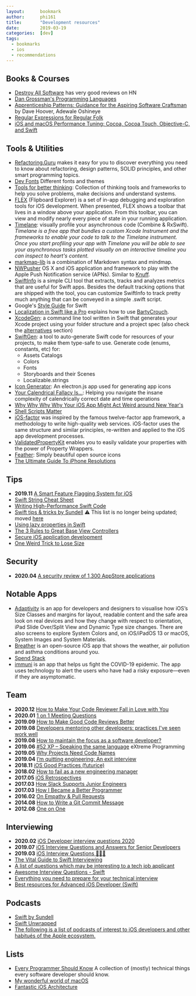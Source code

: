 ```yaml
---
layout:      bookmark
author:      phi161
title:       "Development resources"
date:        2019-03-19
categories:  [dev]
tags:
  - bookmarks
  - ios
  - recommendations
---
```


## Books & Courses

* [Destroy All Software](https://www.destroyallsoftware.com/screencasts) has very good reviews on HN
* [Dan Grossman's Programming Languages](https://www.coursera.org/learn/programming-languages/home/welcome)
* [Apprenticeship Patterns: Guidance for the Aspiring Software Craftsman](https://www.goodreads.com/book/show/5608045-apprenticeship-patterns) by Dave Hoover, Adewale Oshineye
* [Regular Expressions for Regular Folk](https://refrf.shreyasminocha.me/)
* [iOS and macOS Performance Tuning: Cocoa, Cocoa Touch, Objective-C, and Swift](https://www.oreilly.com/library/view/ios-and-macostm/9780133085501/)


## Tools & Utilities

* [Refactoring.Guru](https://refactoring.guru/) makes it easy for you to discover everything you need to know about refactoring, design patterns, SOLID principles, and other smart programming topics.
* [Dev Fonts](https://devfonts.gafi.dev/) Different fonts and themes
* [Tools for better thinking](https://untools.co/): Collection of thinking tools and frameworks to help you solve problems, make decisions and understand systems.
* [FLEX](https://github.com/Flipboard/FLEX) (Flipboard Explorer) is a set of in-app debugging and exploration tools for iOS development. When presented, FLEX shows a toolbar that lives in a window above your application. From this toolbar, you can view and modify nearly every piece of state in your running application.
* [Timelane](http://timelane.tools/): visually profile your asynchronous code (Combine & RxSwift). _Timelane is a free app that bundles a custom Xcode Instrument and the frameworks to enable your code to talk to the Timelane instrument. Once you start profiling your app with Timelane you will be able to see your asynchronous tasks plotted visually on an interactive timeline you can inspect to heart's content._
* [markmap-lib](https://markmap.js.org/) is a combination of Markdown syntax and mindmap.
* [NWPusher](https://github.com/noodlewerk/NWPusher) OS X and iOS application and framework to play with the Apple Push Notification service (APNs). Similar to [Knuff](https://github.com/KnuffApp).
* [SwiftInfo](https://github.com/rockbruno/SwiftInfo) is a simple CLI tool that extracts, tracks and analyzes metrics that are useful for Swift apps. Besides the default tracking options that are shipped with the tool, you can customize SwiftInfo to track pretty much anything that can be conveyed in a simple .swift script.
* Google's [Style Guide](https://google.github.io/swift/) for Swift
* [Localization in Swift like a Pro](https://medium.com/@Dschee/localization-in-swift-like-a-pro-48164203afe2) explains how to use [BartyCrouch](https://github.com/Flinesoft/BartyCrouch).
* [XcodeGen](https://github.com/yonaskolb/XcodeGen): a command line tool written in Swift that generates your Xcode project using your folder structure and a project spec (also check the [alternatives](https://github.com/yonaskolb/XcodeGen#alternatives) section)
* [SwiftGen](https://github.com/SwiftGen/SwiftGen): a tool to auto-generate Swift code for resources of your projects, to make them type-safe to use. Generate code (enums, constants, etc) for:
	* Assets Catalogs
	* Colors
	* Fonts
	* Storyboards and their Scenes
	* Localizable.strings
* [Icon Generator](https://github.com/onmyway133/IconGenerator): An electron.js app used for generating app icons
* [Your Calendrical Fallacy Is...](http://yourcalendricalfallacyis.com/): Helping you navigate the insane complexity of calendrically correct date and time operations
* [Why Why Why Why Your iOS App Might Act Weird around New Year's](https://app-o-mat.com/post/why-why-why-why)
* [Shell Scripts Matter](https://dev.to/thiht/shell-scripts-matter)
* [iOS-factor](https://ios-factor.com/) was inspired by the famous twelve-factor app framework, a methodology to write high-quality web services. iOS-factor uses the same structure and similar principles, re-written and applied to the iOS app development processes.
* [ValidatedPropertyKit](https://github.com/SvenTiigi/ValidatedPropertyKit) enables you to easily validate your properties with the power of Property Wrappers. 
* [Feather](https://feathericons.com/): Simply beautiful open source icons
* [The Ultimate Guide To iPhone Resolutions ](https://www.paintcodeapp.com/news/ultimate-guide-to-iphone-resolutions)


## Tips

* **2019.11** [A Smart Feature Flagging System for iOS](https://tech.just-eat.com/2019/11/26/a-smart-feature-flagging-system-for-ios/)
* [Swift String Cheat Sheet](https://useyourloaf.com/blog/swift-string-cheat-sheet)
* [Writing High-Performance Swift Code](https://github.com/apple/swift/blob/master/docs/OptimizationTips.rst)
* [Swift tips & tricks by Sundell](https://github.com/JohnSundell/SwiftTips) ⚠️ This list is no longer being updated; moved [here](https://www.swiftbysundell.com/tips)
* [Using lazy properties in Swift](https://www.swiftbysundell.com/posts/using-lazy-properties-in-swift)
* [The 3 Rules to Great Base View Controllers](http://ioscoachfrank.com/2017/05/15/3-rules-to-base-view-controllers.html)
* [Secure iOS application development](https://github.com/felixgr/secure-ios-app-dev)
* [One Weird Trick to Lose Size](https://blog.halide.cam/one-weird-trick-to-lose-size-c0a4013de331)


## Security

* **2020.04** [A security review of 1,300 AppStore applications](https://seredynski.com/articles/a-security-review-of-1300-appstore-applications.html)


## Notable Apps

* [Adaptivity](https://hacknicity.com/adaptivity) is an app for developers and designers to visualise how iOS’s Size Classes and margins for layout, readable content and the safe area look on real devices and how they change with respect to orientation, iPad Slide Over/Split View and Dynamic Type size changes. There are also screens to explore System Colors and, on iOS/iPadOS 13 or macOS, System Images and System Materials.
* [Breather](https://github.com/alexbaramilis/Building-Breather) 
is an open-source iOS app that shows the weather, air pollution and asthma conditions around you.
* [Spend Stack](https://www.spendstack.com/)
* [immuni](https://www.immuni.italia.it/) is an app that helps us fight the COVID-19 epidemic. The app uses technology to alert the users who have had a risky exposure—even if they are asymptomatic.


## Team

* **2020.12** [How to Make Your Code Reviewer Fall in Love with You](https://mtlynch.io/code-review-love/)
* **2020.01** [1 on 1 Meeting Questions](https://github.com/VGraupera/1on1-questions)
* **2019.09** [How to Make Good Code Reviews Better](https://stackoverflow.blog/2019/09/30/how-to-make-good-code-reviews-better/)
* **2019.08** [Developers mentoring other developers: practices I've seen work well](https://blog.pragmaticengineer.com/developers-mentoring-other-developers/)
* **2019.08** [How to maintain the focus as a software developer?](https://medium.com/flawless-app-stories/how-to-maintain-the-focus-as-a-software-developer-d43aeb25693c)
* **2019.06** [#52 XP – Speaking the same language](https://swifting.io/blog/2019/06/18/52-xp-speaking-the-same-language/) eXtreme Programming
* **2019.05** [Why Projects Need Code Names](https://artsy.github.io/blog/2019/05/10/why-projects-need-codenames/)
* **2019.04** [I’m quitting engineering: An exit interview](https://www.cottondroid.com/blog/exit-interview.html)
* **2018.11** [iOS Good Practices (futurice)](https://github.com/futurice/ios-good-practices)
* **2018.02** [How to fail as a new engineering manager](https://blog.usejournal.com/how-to-fail-as-a-new-engineering-manager-30b5fb617a)
* **2017.05** [iOS Retrospectives](http://artsy.github.io/blog/2017/05/27/ios-retrospectives/)
* **2017.03** [How Slack Supports Junior Engineers](https://slack.engineering/how-slack-supports-junior-engineers-89f6dcfe74a1#.gdk4w4ttn)
* **2017.03** [How I Became a Better Programmer](https://jlongster.com/How-I-Became-Better-Programmer)
* **2016.02** [On Empathy & Pull Requests](https://slack.engineering/on-empathy-pull-requests-979e4257d158)
* **2014.08** [How to Write a Git Commit Message](https://chris.beams.io/posts/git-commit/)
* **2012.08** [One on One](https://a16z.com/2012/08/30/one-on-one/)


## Interviewing

* **2020.02** [iOS Developer interview questions 2020](https://ordinarycoding.com/articles/ios-developer-interview-questions-2020/)
* **2019.07** [iOS Interview Questions and Answers for Senior Developers](https://www.tanaschita.com/posts/20190715-ios-interview-questions-and-answers-for-senior-developers-part-1/)
* **2019.03** [iOS Interview Questions 🤯😖😒](https://abhimuralidharan.medium.com/ios-interview-questions-736e27a96a74)
* [The Vital Guide to Swift Interviewing](https://www.toptal.com/swift#hiring-guide)
* [A list of questions which may be interesting to a tech job applicant](https://github.com/viraptor/reverse-interview/blob/master/README.md)
* [Awesome Interview Questions - Swift](https://github.com/MaximAbramchuck/awesome-interview-questions#swift)
* [Everything you need to prepare for your technical interview](https://github.com/andreis/interview)
* [Best resources for Advanced iOS Developer (Swift)](https://medium.com/flawless-app-stories/best-resources-for-advanced-ios-developer-swift-ade30374593d)


## Podcasts

* [Swift by Sundell](https://www.swiftbysundell.com/podcast/)
* [Swift Unwrapped](https://spec.fm/podcasts/swift-unwrapped)
* [The following is a list of podcasts of interest to iOS developers and other habitués of the Apple ecosystem.](https://github.com/vermont42/Podcasts)


## Lists

* [Every Programmer Should Know](https://github.com/mr-mig/every-programmer-should-know) A collection of (mostly) technical things every software developer should know.
* [My wonderful world of macOS](https://github.com/nikitavoloboev/my-mac-os/)
* [Fantastic iOS Architecture](https://github.com/onmyway133/fantastic-ios-architecture)
